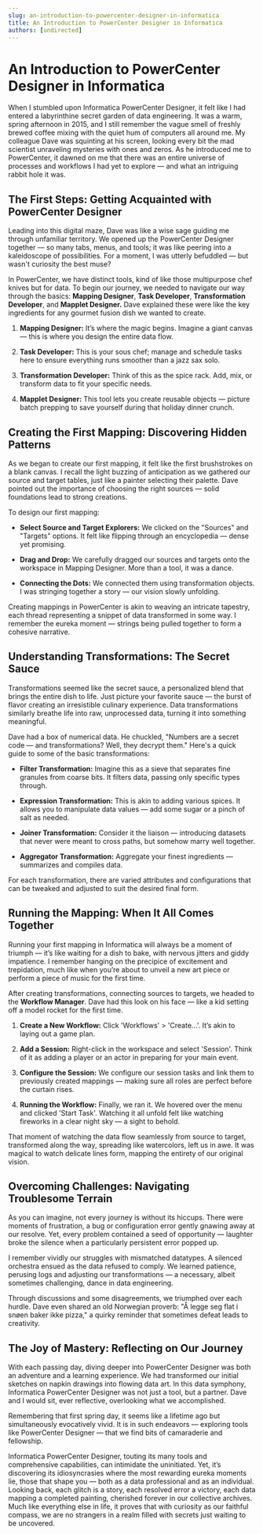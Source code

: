 ```yaml
---
slug: an-introduction-to-powercenter-designer-in-informatica
title: An Introduction to PowerCenter Designer in Informatica
authors: [undirected]
---
```



# An Introduction to PowerCenter Designer in Informatica

When I stumbled upon Informatica PowerCenter Designer, it felt like I had entered a labyrinthine secret garden of data engineering. It was a warm, spring afternoon in 2015, and I still remember the vague smell of freshly brewed coffee mixing with the quiet hum of computers all around me. My colleague Dave was squinting at his screen, looking every bit the mad scientist unraveling mysteries with ones and zeros. As he introduced me to PowerCenter, it dawned on me that there was an entire universe of processes and workflows I had yet to explore — and what an intriguing rabbit hole it was.

## The First Steps: Getting Acquainted with PowerCenter Designer

Leading into this digital maze, Dave was like a wise sage guiding me through unfamiliar territory. We opened up the PowerCenter Designer together — so many tabs, menus, and tools; it was like peering into a kaleidoscope of possibilities. For a moment, I was utterly befuddled — but wasn't curiosity the best muse?

In PowerCenter, we have distinct tools, kind of like those multipurpose chef knives but for data. To begin our journey, we needed to navigate our way through the basics: **Mapping Designer**, **Task Developer**, **Transformation Developer**, and **Mapplet Designer.** Dave explained these were like the key ingredients for any gourmet fusion dish we wanted to create.

1. **Mapping Designer:** It’s where the magic begins. Imagine a giant canvas — this is where you design the entire data flow.
   
2. **Task Developer:** This is your sous chef; manage and schedule tasks here to ensure everything runs smoother than a jazz sax solo.

3. **Transformation Developer:** Think of this as the spice rack. Add, mix, or transform data to fit your specific needs.

4. **Mapplet Designer:** This tool lets you create reusable objects — picture batch prepping to save yourself during that holiday dinner crunch.

## Creating the First Mapping: Discovering Hidden Patterns

As we began to create our first mapping, it felt like the first brushstrokes on a blank canvas. I recall the light buzzing of anticipation as we gathered our source and target tables, just like a painter selecting their palette. Dave pointed out the importance of choosing the right sources — solid foundations lead to strong creations.

To design our first mapping:

- **Select Source and Target Explorers:** We clicked on the "Sources" and "Targets" options. It felt like flipping through an encyclopedia — dense yet promising.
  
- **Drag and Drop:** We carefully dragged our sources and targets onto the workspace in Mapping Designer. More than a tool, it was a dance.

- **Connecting the Dots:** We connected them using transformation objects. I was stringing together a story — our vision slowly unfolding.

Creating mappings in PowerCenter is akin to weaving an intricate tapestry, each thread representing a snippet of data transformed in some way. I remember the eureka moment — strings being pulled together to form a cohesive narrative.

## Understanding Transformations: The Secret Sauce

Transformations seemed like the secret sauce, a personalized blend that brings the entire dish to life. Just picture your favorite sauce — the burst of flavor creating an irresistible culinary experience. Data transformations similarly breathe life into raw, unprocessed data, turning it into something meaningful.

Dave had a box of numerical data. He chuckled, "Numbers are a secret code — and transformations? Well, they decrypt them." Here's a quick guide to some of the basic transformations:

- **Filter Transformation:** Imagine this as a sieve that separates fine granules from coarse bits. It filters data, passing only specific types through.

- **Expression Transformation:** This is akin to adding various spices. It allows you to manipulate data values — add some sugar or a pinch of salt as needed.

- **Joiner Transformation:** Consider it the liaison — introducing datasets that never were meant to cross paths, but somehow marry well together.

- **Aggregator Transformation:** Aggregate your finest ingredients — summarizes and compiles data.

For each transformation, there are varied attributes and configurations that can be tweaked and adjusted to suit the desired final form.

## Running the Mapping: When It All Comes Together

Running your first mapping in Informatica will always be a moment of triumph — it’s like waiting for a dish to bake, with nervous jitters and giddy impatience. I remember hanging on the precipice of excitement and trepidation, much like when you’re about to unveil a new art piece or perform a piece of music for the first time.

After creating transformations, connecting sources to targets, we headed to the **Workflow Manager**. Dave had this look on his face — like a kid setting off a model rocket for the first time.

1. **Create a New Workflow:** Click 'Workflows' > 'Create...'. It’s akin to laying out a game plan.
   
2. **Add a Session:** Right-click in the workspace and select 'Session'. Think of it as adding a player or an actor in preparing for your main event.

3. **Configure the Session:** We configure our session tasks and link them to previously created mappings — making sure all roles are perfect before the curtain rises.

4. **Running the Workflow:** Finally, we ran it. We hovered over the menu and clicked 'Start Task'. Watching it all unfold felt like watching fireworks in a clear night sky — a sight to behold.

That moment of watching the data flow seamlessly from source to target, transformed along the way, spreading like watercolors, left us in awe. It was magical to watch delicate lines form, mapping the entirety of our original vision.

## Overcoming Challenges: Navigating Troublesome Terrain

As you can imagine, not every journey is without its hiccups. There were moments of frustration, a bug or configuration error gently gnawing away at our resolve. Yet, every problem contained a seed of opportunity — laughter broke the silence when a particularly persistent error popped up.

I remember vividly our struggles with mismatched datatypes. A silenced orchestra ensued as the data refused to comply. We learned patience, perusing logs and adjusting our transformations — a necessary, albeit sometimes challenging, dance in data engineering.

Through discussions and some disagreements, we triumphed over each hurdle. Dave even shared an old Norwegian proverb: "Å legge seg flat i snøen baker ikke pizza," a quirky reminder that sometimes defeat leads to creativity.

## The Joy of Mastery: Reflecting on Our Journey

With each passing day, diving deeper into PowerCenter Designer was both an adventure and a learning experience. We had transformed our initial sketches on napkin drawings into flowing data art. In this data symphony, Informatica PowerCenter Designer was not just a tool, but a partner. Dave and I would sit, ever reflective, overlooking what we accomplished.

Remembering that first spring day, it seems like a lifetime ago but simultaneously evocatively vivid. It is in such endeavors — exploring tools like PowerCenter Designer — that we find bits of camaraderie and fellowship.

Informatica PowerCenter Designer, touting its many tools and comprehensive capabilities, can intimidate the uninitiated. Yet, it’s discovering its idiosyncrasies where the most rewarding eureka moments lie, those that shape you — both as a data professional and as an individual. Looking back, each glitch is a story, each resolved error a victory, each data mapping a completed painting, cherished forever in our collective archives. Much like everything else in life, it proves that with curiosity as our faithful compass, we are no strangers in a realm filled with secrets just waiting to be uncovered.